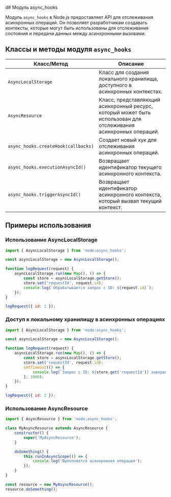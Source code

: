 d# Модуль async_hooks

Модуль `async_hooks` в Node.js предоставляет API для отслеживания асинхронных операций. Он позволяет разработчикам создавать контексты, которые могут быть использованы для отслеживания состояния и передачи данных между асинхронными вызовами.

## Классы и методы модуля `async_hooks`

| Класс/Метод                    | Описание                                                                 |
|--------------------------------|--------------------------------------------------------------------------|
| `AsyncLocalStorage`            | Класс для создания локального хранилища, доступного в асинхронных контекстах. |
| `AsyncResource`                | Класс, представляющий асинхронный ресурс, который может быть использован для отслеживания асинхронных операций. |
| `async_hooks.createHook(callbacks)` | Создает новый хук для отслеживания асинхронных операций.            |
| `async_hooks.executionAsyncId()` | Возвращает идентификатор текущего асинхронного контекста.            |
| `async_hooks.triggerAsyncId()` | Возвращает идентификатор асинхронного контекста, который вызвал текущий контекст. |

## Примеры использования

### Использование AsyncLocalStorage

```javascript
import { AsyncLocalStorage } from 'node:async_hooks';

const asyncLocalStorage = new AsyncLocalStorage();

function logRequest(request) {
    asyncLocalStorage.run(new Map(), () => {
        const store = asyncLocalStorage.getStore();
        store.set('requestId', request.id);
        console.log(`Обрабатывается запрос с ID: ${request.id}`);
    });
}

logRequest({ id: 1 });
```

### Доступ к локальному хранилищу в асинхронных операциях

```javascript
import { AsyncLocalStorage } from 'node:async_hooks';

const asyncLocalStorage = new AsyncLocalStorage();

function logRequest(request) {
    asyncLocalStorage.run(new Map(), () => {
        const store = asyncLocalStorage.getStore();
        store.set('requestId', request.id);
        setTimeout(() => {
            console.log(`Запрос с ID: ${store.get('requestId')} завершен`);
        }, 1000);
    });
}

logRequest({ id: 2 });
```

### Использование AsyncResource

```javascript
import { AsyncResource } from 'node:async_hooks';

class MyAsyncResource extends AsyncResource {
    constructor() {
        super('MyAsyncResource');
    }

    doSomething() {
        this.runInAsyncScope(() => {
            console.log('Выполняется асинхронная операция');
        });
    }
}

const resource = new MyAsyncResource();
resource.doSomething();
```

```

